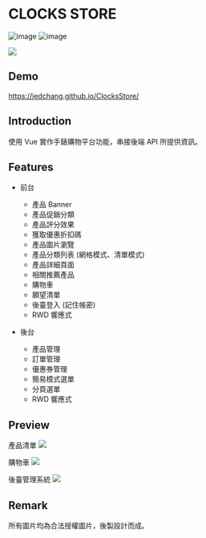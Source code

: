 # CLOCKS STORE

![image](https://img.shields.io/badge/Vue-exercise-41B883.svg) 
![image](https://img.shields.io/badge/SCSS-exercise-CD6799.svg)

![](https://images2.imgbox.com/5f/1a/EEx40tR5_o.jpg)

## Demo
https://jedchang.github.io/ClocksStore/

## Introduction
使用 Vue 實作手錶購物平台功能，串接後端 API 所提供資訊。

## Features
- 前台
  - 產品 Banner
  - 產品促銷分類
  - 產品評分效果
  - 獲取優惠折扣碼
  - 產品圖片瀏覽
  - 產品分類列表 (網格模式、清單模式)
  - 產品詳細頁面
  - 相關推薦產品
  - 購物車
  - 願望清單
  - 後臺登入 (記住帳密)
  - RWD 響應式

- 後台
  - 產品管理
  - 訂單管理
  - 優惠券管理
  - 簡易模式選單
  - 分頁選單
  - RWD 響應式

## Preview

產品清單
![](https://images2.imgbox.com/52/6e/AXik6piI_o.jpg)

購物車
![](https://images2.imgbox.com/4e/da/D4djKiVH_o.jpg)

後臺管理系統
![](https://images2.imgbox.com/0d/a1/3VToj9fc_o.jpg)

## Remark
所有圖片均為合法授權圖片，後製設計而成。
